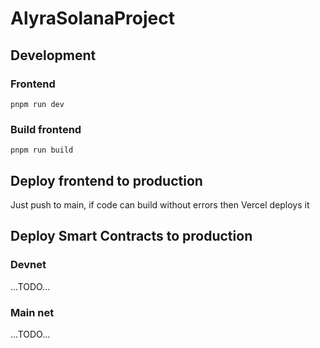# AlyraSolanaProject

## Development

### Frontend

```shell
pnpm run dev
```

### Build frontend

```shell
pnpm run build
```


## Deploy frontend to production

Just push to main, if code can build without errors then Vercel deploys it

## Deploy Smart Contracts to production

### Devnet

...TODO...

### Main net

...TODO...